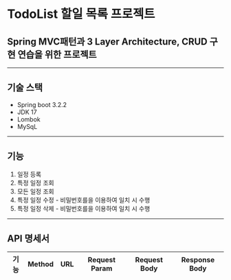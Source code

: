 # TodoList 할일 목록 프로젝트
## Spring MVC패턴과 3 Layer Architecture, CRUD 구현 연습을 위한 프로젝트
---
## 기술 스택
+ Spring boot 3.2.2
+ JDK 17
+ Lombok
+ MySqL
---
## 기능
1. 일정 등록
2. 특정 일정 조회
3. 모든 일정 조회
4. 특정 일정 수정 - 비밀번호를을 이용하여 일치 시 수행
5. 특정 일정 삭제 - 비밀번호를을 이용하여 일치 시 수행
---
## API 명세서
| 기능 | Method | URL | Request Param | Request Body| Response Body |
|:---:|:---:|:---:|:---:|:---:|:---:|

